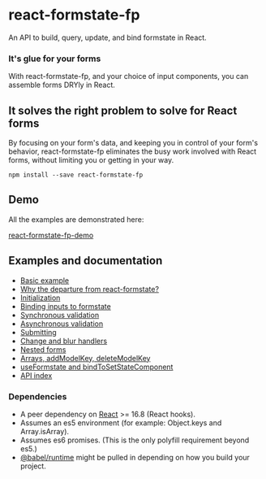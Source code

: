 # react-formstate-fp

An API to build, query, update, and bind formstate in React.

### It's glue for your forms

With react-formstate-fp, and your choice of input components, you can assemble forms DRYly in React.

## It solves the right problem to solve for React forms

By focusing on your form's data, and keeping you in control of your form's behavior, react-formstate-fp eliminates the busy work involved with React forms, without limiting you or getting in your way.

```
npm install --save react-formstate-fp
```

## Demo

All the examples are demonstrated here:

[react-formstate-fp-demo](https://dtrelogan.github.io/react-formstate-fp-demo/)

## Examples and documentation

- [Basic example](/doc/BasicExample.md)
- [Why the departure from react-formstate?](/doc/WhyTheFpBranch.md)
- [Initialization](/doc/Initialization.md)
- [Binding inputs to formstate](/doc/Binding.md)
- [Synchronous validation](/doc/Validation.md)
- [Asynchronous validation](/doc/AsynchronousValidation.md)
- [Submitting](/doc/Submitting.md)
- [Change and blur handlers](/doc/Handlers.md)
- [Nested forms](/doc/NestedForms.md)
- [Arrays, addModelKey, deleteModelKey](/doc/Arrays.md)
- [useFormstate and bindToSetStateComponent](/doc/useFormstate.md)
- [API index](/doc/ApiIndex.md)

### Dependencies

- A peer dependency on [React](https://facebook.github.io/react) >= 16.8 (React hooks).
- Assumes an es5 environment (for example: Object.keys and Array.isArray).
- Assumes es6 promises. (This is the only polyfill requirement beyond es5.)
- [@babel/runtime](https://babeljs.io/docs/en/babel-runtime) might be pulled in depending on how you build your project.
